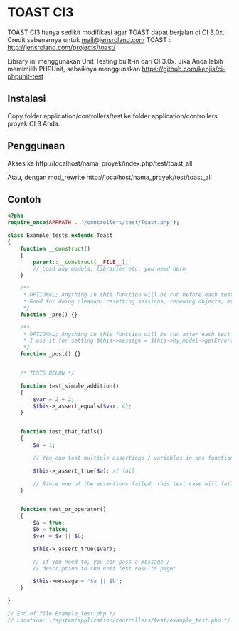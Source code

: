 # TOAST CI3

TOAST CI3 hanya sedikit modifikasi agar TOAST dapat berjalan di CI 3.0x. 
Credit sebenarnya untuk mail@jensroland.com TOAST : http://jensroland.com/projects/toast/

Library ini menggunakan Unit Testing built-in dari CI 3.0x. 
Jika Anda lebih memimilih PHPUnit, sebaiknya menggunakan https://github.com/kenjis/ci-phpunit-test


## Instalasi

Copy folder application/controllers/test ke folder application/controllers proyek CI 3 Anda.


## Penggunaan

Akses ke http://localhost/nama_proyek/index.php/test/toast_all

Atau, dengan mod_rewrite http://localhost/nama_proyek/test/toast_all


## Contoh

```php
<?php
require_once(APPPATH . '/controllers/test/Toast.php');

class Example_tests extends Toast
{
	function __construct()
	{
		parent::__construct(__FILE__);
		// Load any models, libraries etc. you need here
	}

	/**
	 * OPTIONAL; Anything in this function will be run before each test
	 * Good for doing cleanup: resetting sessions, renewing objects, etc.
	 */
	function _pre() {}

	/**
	 * OPTIONAL; Anything in this function will be run after each test
	 * I use it for setting $this->message = $this->My_model->getError();
	 */
	function _post() {}


	/* TESTS BELOW */

	function test_simple_addition()
	{
		$var = 2 + 2;
		$this->_assert_equals($var, 4);
	}


	function test_that_fails()
	{
		$a = 1;

		// You can test multiple assertions / variables in one function:

		$this->_assert_true($a); // fail

		// Since one of the assertions failed, this test case will fail
	}


	function test_or_operator()
	{
		$a = true;
		$b = false;
		$var = $a || $b;

		$this->_assert_true($var);

		// If you need to, you can pass a message /
		// description to the unit test results page:

		$this->message = '$a || $b';
	}

}

// End of file Example_test.php */
// Location: ./system/application/controllers/test/example_test.php */
```
